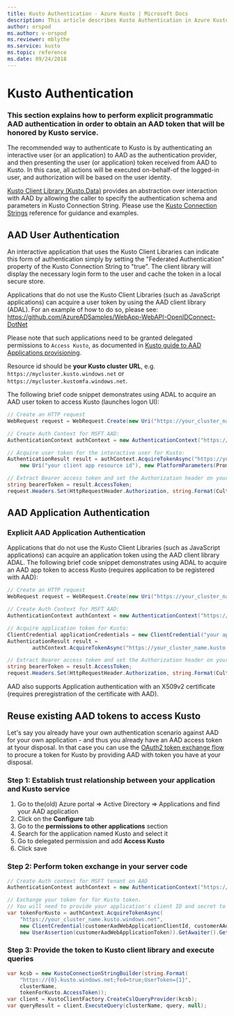 ```yaml
---
title: Kusto Authentication - Azure Kusto | Microsoft Docs
description: This article describes Kusto Authentication in Azure Kusto.
author: orspod
ms.author: v-orspod
ms.reviewer: mblythe
ms.service: kusto
ms.topic: reference
ms.date: 09/24/2018
---
```

# Kusto Authentication

### This section explains how to perform explicit programmatic AAD authentication in order to obtain an AAD token that will be honored by Kusto service.

The recommended way to authenticate to Kusto is by authenticating an interactive user (or an application) to AAD as the authentication provider, and then presenting the user (or application) token received from AAD to Kusto. In this case, all actions will be executed on-behalf-of the logged-in user, and authorization will be based on the user identity.

[Kusto Client Library (Kusto.Data)](using-the-kusto-client-library.md) provides an abstraction over interaction with AAD by allowing the caller to specify the authentication schema and parameters in Kusto Connection String.
Please use the [Kusto Connection Strings](https://kusdoc2.azurewebsites.net/docs/concepts/kusto-connection-strings.html) reference for guidance and examples.


## AAD User Authentication

An interactive application that uses the Kusto Client Libraries can indicate this form of authentication simply by setting the "Federated Authentication" property of the Kusto Connection String to "true". The client library will display the necessary login form to the user and cache the token in a local secure store.

Applications that do not use the Kusto Client Libraries (such as JavaScript applications) can acquire a user token by using the AAD client library (ADAL).
For an example of how to do so, please see: https://github.com/AzureADSamples/WebApp-WebAPI-OpenIDConnect-DotNet

Please note that such applications need to be granted delegated permissions to `Access Kusto`,
as documented in [Kusto guide to AAD Applications provisioning](https://kusdoc2.azurewebsites.net/docs/concepts/security-create-aad-app.html#set-up-delegated-permissions-for-the-kusto-service-application).

Resource id should be **your Kusto cluster URL**, e.g. `https://mycluster.kusto.windows.net` or `https://mycluster.kustomfa.windows.net`.

The following brief code snippet demonstrates using ADAL to acquire an AAD user token to access Kusto (launches logon UI):

```csharp
// Create an HTTP request
WebRequest request = WebRequest.Create(new Uri("https://your_cluster_name.kusto.windows.net"));

// Create Auth Context for MSFT AAD:
AuthenticationContext authContext = new AuthenticationContext("https://login.windows.net/microsoft.com");

// Acquire user token for the interactive user for Kusto:
AuthenticationResult result = authContext.AcquireTokenAsync("https://your_cluster_name.kusto.windows.net", "your client app id", 
    new Uri("your client app resource id"), new PlatformParameters(PromptBehavior.Auto)).GetAwaiter().GetResult();

// Extract Bearer access token and set the Authorization header on your request:
string bearerToken = result.AccessToken;
request.Headers.Set(HttpRequestHeader.Authorization, string.Format(CultureInfo.InvariantCulture, "{0} {1}", "Bearer", bearerToken));
```

## AAD Application Authentication

### Explicit AAD Application Authentication
 
Applications that do not use the Kusto Client Libraries (such as JavaScript applications) can acquire an application token using the AAD client library ADAL.
The following brief code snippet demonstrates using ADAL to acquire an AAD app token to access Kusto (requires application to be registered with AAD):

```csharp
// Create an HTTP request
WebRequest request = WebRequest.Create(new Uri("https://your_cluster_name.kusto.windows.net"));

// Create Auth Context for MSFT AAD:
AuthenticationContext authContext = new AuthenticationContext("https://login.windows.net/microsoft.com");

// Acquire application token for Kusto:
ClientCredential applicationCredentials = new ClientCredential("your applciation client ID", "your application key");
AuthenticationResult result =
        authContext.AcquireTokenAsync("https://your_cluster_name.kusto.windows.net", applicationCredentials).GetAwaiter().GetResult();

// Extract Bearer access token and set the Authorization header on your request:
string bearerToken = result.AccessToken;
request.Headers.Set(HttpRequestHeader.Authorization, string.Format(CultureInfo.InvariantCulture, "{0} {1}", "Bearer", bearerToken));
```

AAD also supports Application authentication with an X509v2 certificate (requires preregistration of the certificate with AAD).

## Reuse existing AAD tokens to access Kusto

Let's say you already have your own authentication scenario against AAD for your own application - and thus you already have an AAD access token at tyour disposal.
In that case you can use the [OAuth2 token exchange flow](https://tools.ietf.org/html/draft-ietf-oauth-token-exchange-04) to procure a token for Kusto by providing AAD with token you have at your disposal.

### Step 1: Establish trust relationship between your application and Kusto service
1. Go to the(old) Azure portal => Active Directory => Applications and find your AAD application
2. Click on the **Configure** tab
3. Go to the **permissions to other applications** section
4. Search for the application named Kusto and select it
5. Go to delegated permission and add **Access Kusto**
6. Click save

### Step 2: Perform token exchange in your server code

```csharp
// Create Auth context for MSFT tenant on AAD
AuthenticationContext authContext = new AuthenticationContext("https://login.windows.net/microsoft.com");

// Exchange your token for for Kusto token.
// You will need to provide your application's client ID and secret to authenticate your application 
var tokenForKusto = authContext.AcquireTokenAsync(
    "https://your_cluster_name.kusto.windows.net",
    new ClientCredential(customerAadWebApplicationClientId, customerAAdWebApplicationSecret),
    new UserAssertion(customerAadWebApplicationToken)).GetAwaiter().GetResult();
```

### Step 3: Provide the token to Kusto client library and execute queries
```csharp
var kcsb = new KustoConnectionStringBuilder(string.Format(
    "https://{0}.kusto.windows.net;fed=true;UserToken={1}", 
    clusterName, 
    tokenForKusto.AccessToken));
var client = KustoClientFactory.CreateCslQueryProvider(kcsb);
var queryResult = client.ExecuteQuery(clusterName, query, null);
```